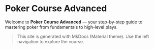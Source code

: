 # Poker Course Advanced

Welcome to **Poker Course Advanced** — your step-by-step guide to mastering poker from fundamentals to high-level plays.

> This site is generated with MkDocs (Material theme). Use the left navigation to explore the course.
